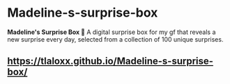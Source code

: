 # Madeline-s-surprise-box
**Madeline's Surprise Box 🎁**   A digital surprise box for my gf that reveals a new surprise every day, selected from a collection of 100 unique surprises. 

## https://tlaloxx.github.io/Madeline-s-surprise-box/
